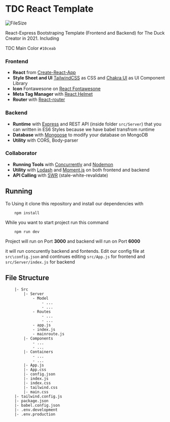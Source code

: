 # TDC React Template

![FileSize](https://img.shields.io/github/repo-size/TheDuckCreator/TDC-React-Template)

React-Express Bootstraping Template (Frontend and Backend) for The Duck Creator in 2021. Including

TDC Main Color `#10ceab`

### Frontend

- **React** from [Create-React-App](https://create-react-app.dev)
- **Style Sheet and UI** [TailwindCSS](https://tailwindcss.com/) as CSS and [Chakra UI](https://chakra-ui.com/) as UI Component Library
- **Icon** Fontawesone on [React Fontawesone](https://github.com/FortAwesome/react-fontawesome)
- **Meta Tag Manager** with [React Helmet](https://github.com/nfl/react-helmet)
- **Router** with [React-router](https://reactrouter.com/)

### Backend

- **Runtime** with [Express](http://expressjs.com/) and REST API (inside folder `src/Server`) that you can written in ES6 Styles because we have babel transfrom runtime
- **Database** with [Mongoose](https://github.com/Automattic/mongoose) to modify your database on MongoDB
- **Utility** with CORS, Body-parser

### Collaborator

- **Running Tools** with [Concurrently](https://github.com/kimmobrunfeldt/concurrently) and [Nodemon](https://github.com/remy/nodemon)
- **Utility** with [Lodash](https://github.com/lodash/lodash) and [Moment.js](https://github.com/moment/moment) on both frontend and backend
- **API Calling** with [SWR](https://swr.vercel.app/) (stale-white-revalidate)

## Running

To Using it clone this repository and install our dependencies with

        npm install

While you want to start project run this command

        npm run dev

Project will run on Port **3000** and backend will run on Port **6000**

it will run concurently backend and fontends. Edit our config file at `src\config.json` and continues editing `src/App.js` for frontend and `src/Server/index.js` for backend

## File Structure

```
    |- Src
        |- Server
            - Model
                - ...
                - ...
            - Routes
                - ...
                - ...
            - app.js
            - index.js
            - mainroute.js
        |- Components
            - ...
            - ...
        |- Containers
            - ...
            - ...
        |- App.js
        |- App.css
        |- config.json
        |- index.js
        |- index.css
        |- tailwind.css
        |- main.css
    |- tailwind.config.js
    |- package.json
    |- babel.config.json
    |- .env.development
    |- .env.production
```
